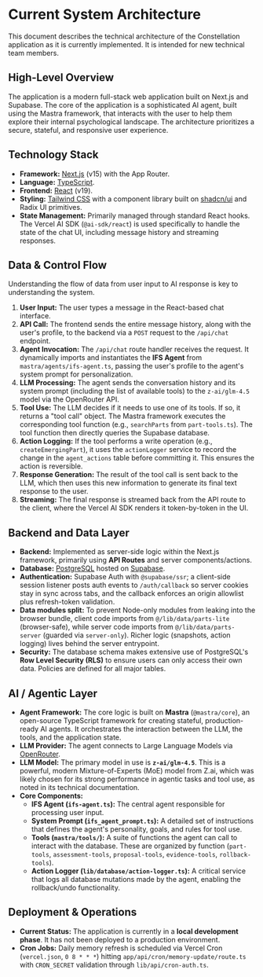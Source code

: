 # Current System Architecture

This document describes the technical architecture of the Constellation application as it is currently implemented. It is intended for new technical team members.

## High-Level Overview

The application is a modern full-stack web application built on Next.js and Supabase. The core of the application is a sophisticated AI agent, built using the Mastra framework, that interacts with the user to help them explore their internal psychological landscape. The architecture prioritizes a secure, stateful, and responsive user experience.

## Technology Stack

- **Framework:** [Next.js](https://nextjs.org/) (v15) with the App Router.
- **Language:** [TypeScript](https://www.typescriptlang.org/).
- **Frontend:** [React](https://react.dev/) (v19).
- **Styling:** [Tailwind CSS](https://tailwindcss.com/) with a component library built on [shadcn/ui](https://ui.shadcn.com/) and Radix UI primitives.
- **State Management:** Primarily managed through standard React hooks. The Vercel AI SDK (`@ai-sdk/react`) is used specifically to handle the state of the chat UI, including message history and streaming responses.

## Data & Control Flow

Understanding the flow of data from user input to AI response is key to understanding the system.

1.  **User Input:** The user types a message in the React-based chat interface.
2.  **API Call:** The frontend sends the entire message history, along with the user's profile, to the backend via a `POST` request to the `/api/chat` endpoint.
3.  **Agent Invocation:** The `/api/chat` route handler receives the request. It dynamically imports and instantiates the **IFS Agent** from `mastra/agents/ifs-agent.ts`, passing the user's profile to the agent's system prompt for personalization.
4.  **LLM Processing:** The agent sends the conversation history and its system prompt (including the list of available tools) to the `z-ai/glm-4.5` model via the OpenRouter API.
5.  **Tool Use:** The LLM decides if it needs to use one of its tools. If so, it returns a "tool call" object. The Mastra framework executes the corresponding tool function (e.g., `searchParts` from `part-tools.ts`). The tool function then directly queries the Supabase database.
6.  **Action Logging:** If the tool performs a write operation (e.g., `createEmergingPart`), it uses the `actionLogger` service to record the change in the `agent_actions` table before committing it. This ensures the action is reversible.
7.  **Response Generation:** The result of the tool call is sent back to the LLM, which then uses this new information to generate its final text response to the user.
8.  **Streaming:** The final response is streamed back from the API route to the client, where the Vercel AI SDK renders it token-by-token in the UI.

## Backend and Data Layer

- **Backend:** Implemented as server-side logic within the Next.js framework, primarily using **API Routes** and server components/actions.
- **Database:** [PostgreSQL](https://www.postgresql.org/) hosted on [Supabase](https://supabase.com/).
- **Authentication:** Supabase Auth with `@supabase/ssr`; a client-side session listener posts auth events to `/auth/callback` so server cookies stay in sync across tabs, and the callback enforces an origin allowlist plus refresh-token validation.
- **Data modules split:** To prevent Node-only modules from leaking into the browser bundle, client code imports from `@/lib/data/parts-lite` (browser-safe), while server code imports from `@/lib/data/parts-server` (guarded via `server-only`). Richer logic (snapshots, action logging) lives behind the server entrypoint.
- **Security:** The database schema makes extensive use of PostgreSQL's **Row Level Security (RLS)** to ensure users can only access their own data. Policies are defined for all major tables.

## AI / Agentic Layer

- **Agent Framework:** The core logic is built on **Mastra** (`@mastra/core`), an open-source TypeScript framework for creating stateful, production-ready AI agents. It orchestrates the interaction between the LLM, the tools, and the application state.
- **LLM Provider:** The agent connects to Large Language Models via [OpenRouter](https://openrouter.ai/).
- **LLM Model:** The primary model in use is **`z-ai/glm-4.5`**. This is a powerful, modern Mixture-of-Experts (MoE) model from Z.ai, which was likely chosen for its strong performance in agentic tasks and tool use, as noted in its technical documentation.
- **Core Components:**
    - **IFS Agent (`ifs-agent.ts`):** The central agent responsible for processing user input.
    - **System Prompt (`ifs_agent_prompt.ts`):** A detailed set of instructions that defines the agent's personality, goals, and rules for tool use.
    - **Tools (`mastra/tools/`):** A suite of functions the agent can call to interact with the database. These are organized by function (`part-tools`, `assessment-tools`, `proposal-tools`, `evidence-tools`, `rollback-tools`).
    - **Action Logger (`lib/database/action-logger.ts`):** A critical service that logs all database mutations made by the agent, enabling the rollback/undo functionality.

## Deployment & Operations

- **Current Status:** The application is currently in a **local development phase**. It has not been deployed to a production environment.
- **Cron Jobs:** Daily memory refresh is scheduled via Vercel Cron (`vercel.json`, `0 8 * * *`) hitting `app/api/cron/memory-update/route.ts` with `CRON_SECRET` validation through `lib/api/cron-auth.ts`.
